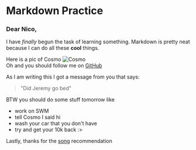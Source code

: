 # Markdown Practice

### Dear Nico,
I  have _finally_ begun the task of learning something. Markdown is pretty neat because I can do all these **cool** things.

Here is a pic of Cosmo ![Cosmo](https://imgur.com/m9H0Jt0.png)  
Oh and you should follow me on [GitHub](https://github.com/logiew)

As I am writing this I got a message from you that says:
>"Did Jeremy go bed"

BTW you should do some stuff tomorrow like
* work on SWM  
* tell Cosmo I said hi 
* wash your car that you don't have  
* try and get your 10k back :>

Lastly, thanks for the [song][a bop] recommendation

[a bop]: https://open.spotify.com/track/4jvjzW7Hm0yK4LvvE0Paz9?si=r_FnAqAxTf2QLNZXSH4lJw